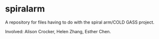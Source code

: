 # spiralarm
A repository for files having to do with the spiral arm/COLD GASS project.

Involved: Alison Crocker, Helen Zhang, Esther Chen.
